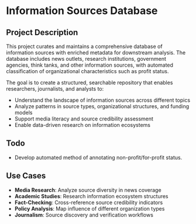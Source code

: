 # Information Sources Database

## Project Description

This project curates and maintains a comprehensive database of information sources with enriched metadata for downstream analysis. The database includes news outlets, research institutions, government agencies, think tanks, and other information sources, with automated classification of organizational characteristics such as profit status.

The goal is to create a structured, searchable repository that enables researchers, journalists, and analysts to:
- Understand the landscape of information sources across different topics
- Analyze patterns in source types, organizational structures, and funding models
- Support media literacy and source credibility assessment
- Enable data-driven research on information ecosystems

## Todo

- Develop automated method of annotating non-profit/for-profit status.

## Use Cases

- **Media Research**: Analyze source diversity in news coverage
- **Academic Studies**: Research information ecosystem structures
- **Fact-Checking**: Cross-reference source credibility indicators  
- **Policy Analysis**: Map influence of different organization types
- **Journalism**: Source discovery and verification workflows
